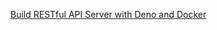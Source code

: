 [Build RESTful API Server with Deno and Docker](https://www.345tool.com/blog/build-restful-api-server-with-deno-and-docker)
